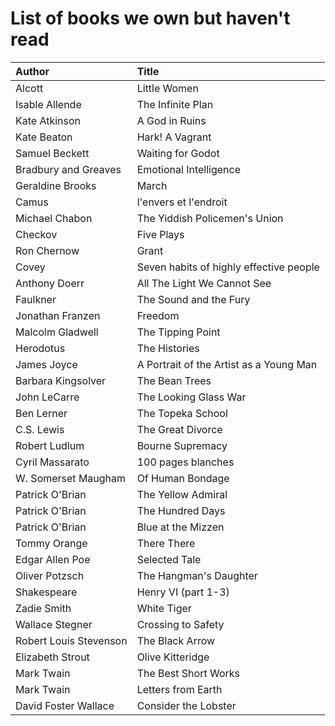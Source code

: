 # List of books we own but haven't read

Author | Title 
:------ |:------
Alcott | Little Women
Isable Allende | The Infinite Plan
Kate Atkinson | A God in Ruins
Kate Beaton | Hark! A Vagrant
Samuel Beckett | Waiting for Godot
Bradbury and Greaves | Emotional Intelligence
Geraldine Brooks | March
Camus | l'envers et l'endroit
Michael Chabon | The Yiddish Policemen's Union
Checkov | Five Plays
Ron Chernow | Grant
Covey | Seven habits of highly effective people
Anthony Doerr | All The Light We Cannot See
Faulkner | The Sound and the Fury
Jonathan Franzen | Freedom
Malcolm Gladwell | The Tipping Point
Herodotus | The Histories
James Joyce | A Portrait of the Artist as a Young Man
Barbara Kingsolver | The Bean Trees
John LeCarre | The Looking Glass War
Ben Lerner | The Topeka School
C.S. Lewis | The Great Divorce
Robert Ludlum | Bourne Supremacy
Cyril Massarato | 100 pages blanches
W. Somerset Maugham | Of Human Bondage
Patrick O'Brian | The Yellow Admiral
Patrick O'Brian | The Hundred Days
Patrick O'Brian | Blue at the Mizzen
Tommy Orange | There There
Edgar Allen Poe | Selected Tale
Oliver Potzsch | The Hangman's Daughter
Shakespeare | Henry VI (part 1-3)
Zadie Smith | White Tiger
Wallace Stegner | Crossing to Safety
Robert Louis Stevenson | The Black Arrow
Elizabeth Strout | Olive Kitteridge
Mark Twain | The Best Short Works
Mark Twain | Letters from Earth
David Foster Wallace | Consider the Lobster
